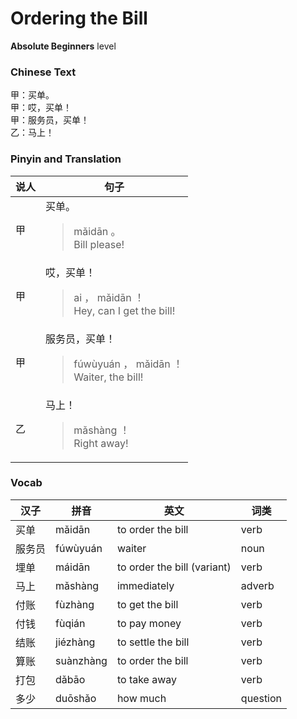 # Ordering the Bill
**Absolute Beginners** level
### Chinese Text
甲：买单。<br />甲：哎，买单！<br />甲：服务员，买单！<br />乙：马上！

### Pinyin and Translation
|说人|句子|
|----|----|
|甲|买单。<blockquote>mǎidān 。<br />Bill please!</blockquote>|
|甲|哎，买单！<blockquote>ai ， mǎidān ！<br />Hey, can I get the bill!</blockquote>|
|甲|服务员，买单！<blockquote>fúwùyuán ， mǎidān ！<br />Waiter, the bill!</blockquote>|
|乙|马上！<blockquote>mǎshàng ！<br />Right away!</blockquote>|
### Vocab
|汉子|拼音|英文|词类|
|----|----|----|----|
|买单|mǎidān|to order the bill|verb|
|服务员|fúwùyuán|waiter|noun|
|埋单|máidān|to order the bill (variant)|verb|
|马上|mǎshàng|immediately|adverb|
|付账|fùzhàng|to get the bill|verb|
|付钱|fùqián|to pay money|verb|
|结账|jiézhàng|to settle the bill|verb|
|算账|suànzhàng|to order the bill|verb|
|打包|dǎbāo|to take away|verb|
|多少|duōshǎo|how much|question|